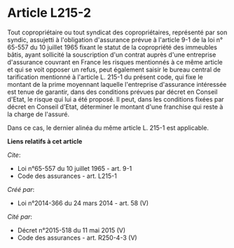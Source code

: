 # Article L215-2

Tout copropriétaire ou tout syndicat des copropriétaires, représenté par son syndic, assujetti à l'obligation d'assurance
prévue à l'article 9-1 de la loi n° 65-557 du 10 juillet 1965 fixant le statut de la copropriété des immeubles bâtis, ayant
sollicité la souscription d'un contrat auprès d'une entreprise d'assurance couvrant en France les risques mentionnés à ce
même article et qui se voit opposer un refus, peut également saisir le bureau central de tarification mentionné à l'article
L. 215-1 du présent code, qui fixe le montant de la prime moyennant laquelle l'entreprise d'assurance intéressée est tenue de
garantir, dans des conditions prévues par décret en Conseil d'Etat, le risque qui lui a été proposé. Il peut, dans les
conditions fixées par décret en Conseil d'Etat, déterminer le montant d'une franchise qui reste à la charge de l'assuré. 

Dans ce cas, le dernier alinéa du même article L. 215-1 est applicable.

**Liens relatifs à cet article**

_Cite_:

  - Loi n°65-557 du 10 juillet 1965 - art. 9-1
  - Code des assurances - art. L215-1

_Créé par_:

  - Loi n°2014-366 du 24 mars 2014 - art. 58 (V)

_Cité par_:

  - Décret n°2015-518 du 11 mai 2015 (V)
  - Code des assurances - art. R250-4-3 (V)
